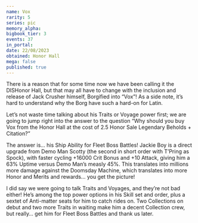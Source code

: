 ```yaml
---
name: Vox
rarity: 5
series: pic
memory_alpha:
bigbook_tier: 3
events: 37
in_portal:
date: 22/08/2023
obtained: Honor Hall
mega: false
published: true
---
```


There is a reason that for some time now we have been calling it the DISHonor Hall, but that may all have to change with the inclusion and release of Jack Crusher himself, Borgified into “Vox”! As a side note, it’s hard to understand why the Borg have such a hard-on for Latin.

Let’s not waste time talking about his Traits or Voyage power first; we are going to jump right into the answer to the question “Why should you buy Vox from the Honor Hall at the cost of 2.5 Honor Sale Legendary Beholds + Citation?” 

The answer is… his Ship Ability for Fleet Boss Battles! Jackie Boy is a direct upgrade from Demo Man Scotty (the second in short order with T’Pring as Spock), with faster cycling +16000 Crit Bonus and +10 Attack, giving him a 63% Uptime versus Demo Man’s measly 45%. This translates into millions more damage against the Doomsday Machine, which translates into more Honor and Merits and rewards… you get the picture! 

I did say we were going to talk Traits and Voyages, and they’re not bad either! He’s among the top power options in his Skill set and order, plus a sextet of Anti-matter seats for him to catch rides on. Two Collections on debut and two more Traits in waiting make him a decent Collection crew, but really… get him for Fleet Boss Battles and thank us later.
